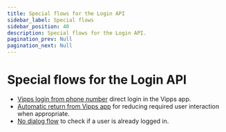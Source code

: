 ```yaml
---
title: Special flows for the Login API
sidebar_label: Special flows
sidebar_position: 40
description: Special flows for the Login API.
pagination_prev: Null
pagination_next: Null
---
```



# Special flows for the Login API

* [Vipps login from phone number](phone-number-ciba-flows.md) direct login in the Vipps app.
* [Automatic return from Vipps app](automatic-return.md) for reducing required user interaction when appropriate.
* [No dialog flow](no-dialog.md) to check if a user is already logged in.
